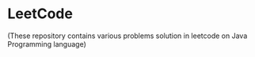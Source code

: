 # LeetCode
(These repository contains various problems solution in leetcode on Java Programming language)

